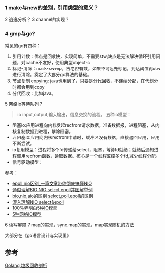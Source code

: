 ### 1 make与new的差别，引用类型的意义？
2 逃逸分析？
3 channel的实现？
### 4 gmp与gc?
常见的gc有四种：
1. 引用计数：优点是回收快，实现简单，不需要stw;缺点是无法解决循环引用问题，对cache不友好，使用典型object-c
2. 标记-清除：mark-sweep。古老但有效，如果不可达先标记，到达阈值再stw进行清除。奠定了大部分gc算法的基础。
3. 节点复制 copying: java也用到了，只要是分代回收，不连续分配，在代划分时都会用到copy
4. 分代回收：比如java。



5 网络io等待队列？
> io input,output,输入输出，信息交换的流程。
五种io模型：
* 阻塞io:应用进程向内核发起recfrom请求数据，准备数据报，进程阻塞，从内核复制数据到进程，解除阻塞。
* 非阻塞io:应用向内核recfrom申请时，缓冲区没有数据，直接返回应用，应用不断尝试。
* io复用模型：进程将多个fd传递给select，阻塞，等待fd就绪；就绪后通知进程调用recfrom函数，读取数据。核心是一个线程监控多个fd,减少线程分配。
* 信号驱动模型：

参考：
* [epoll nio区别_一篇文章带你彻底搞懂NIO](https://blog.csdn.net/weixin_39888943/article/details/112014207)
* [通俗理解BIO NIO select epoll并图解举例](https://cloud.tencent.com/developer/article/1773847)
* [bio,nio,aio的区别 select,poll,epoll的区别](https://www.cnblogs.com/eryun/p/12040508.html)
* [深入理解NIO select&epoll](https://zhuanlan.zhihu.com/p/150635981)
* [100%弄明白5种IO模型](100%弄明白5种IO模型)
* [5种网络IO模型](https://zhuanlan.zhihu.com/p/54580385)

6 读写屏障
7 map的实现，sync.map的实现，map实现随机的方法

大部分在《go语言设计与实现里》


## 参考

[Golang 垃圾回收剖析](http://legendtkl.com/2017/04/28/golang-gc/)